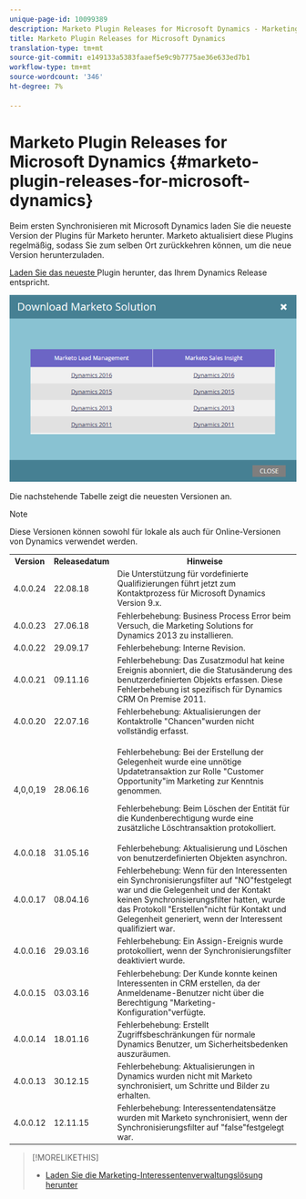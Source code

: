```yaml
---
unique-page-id: 10099389
description: Marketo Plugin Releases for Microsoft Dynamics - Marketing Docs - Produktdokumentation
title: Marketo Plugin Releases for Microsoft Dynamics
translation-type: tm+mt
source-git-commit: e149133a5383faaef5e9c9b7775ae36e633ed7b1
workflow-type: tm+mt
source-wordcount: '346'
ht-degree: 7%

---
```



# Marketo Plugin Releases for Microsoft Dynamics {#marketo-plugin-releases-for-microsoft-dynamics}

Beim ersten Synchronisieren mit Microsoft Dynamics laden Sie die neueste Version der Plugins für Marketo herunter. Marketo aktualisiert diese Plugins regelmäßig, sodass Sie zum selben Ort zurückkehren können, um die neue Version herunterzuladen.

[Laden Sie das neueste ](sync-setup/download-the-marketo-lead-management-solution.md) Plugin herunter, das Ihrem Dynamics Release entspricht.

![](assets/lead-management-solution.png)

Die nachstehende Tabelle zeigt die neuesten Versionen an.

>[!NOTE]
>
>Diese Versionen können sowohl für lokale als auch für Online-Versionen von Dynamics verwendet werden.

<table> 
 <tbody> 
  <tr> 
   <th colspan="1">Version</th> 
   <th colspan="1">Releasedatum</th> 
   <th>Hinweise</th> 
  </tr> 
  <tr> 
   <td colspan="1">4.0.0.24</td> 
   <td colspan="1">22.08.18</td> 
   <td colspan="1">Die Unterstützung für vordefinierte Qualifizierungen führt jetzt zum Kontaktprozess für Microsoft Dynamics Version 9.x.</td> 
  </tr> 
  <tr> 
   <td colspan="1">4.0.0.23</td> 
   <td colspan="1">27.06.18</td> 
   <td colspan="1">Fehlerbehebung: Business Process Error beim Versuch, die Marketing Solutions for Dynamics 2013 zu installieren.</td> 
  </tr> 
  <tr> 
   <td colspan="1">4.0.0.22</td> 
   <td colspan="1">29.09.17</td> 
   <td colspan="1">Fehlerbehebung: Interne Revision.</td> 
  </tr> 
  <tr> 
   <td colspan="1"><p>4.0.0.21</p></td> 
   <td colspan="1">09.11.16</td> 
   <td colspan="1">Fehlerbehebung: Das Zusatzmodul hat keine Ereignis abonniert, die die Statusänderung des benutzerdefinierten Objekts erfassen. Diese Fehlerbehebung ist spezifisch für Dynamics CRM On Premise 2011. </td> 
  </tr> 
  <tr> 
   <td colspan="1">4.0.0.20</td> 
   <td colspan="1">22.07.16</td> 
   <td colspan="1">Fehlerbehebung: Aktualisierungen der Kontaktrolle "Chancen"wurden nicht vollständig erfasst.</td> 
  </tr> 
  <tr> 
   <td colspan="1">4,0,0,19</td> 
   <td colspan="1">28.06.16</td> 
   <td colspan="1"><p>Fehlerbehebung: Bei der Erstellung der Gelegenheit wurde eine unnötige Updatetransaktion zur Rolle "Customer Opportunity"im Marketing zur Kenntnis genommen. </p><p>Fehlerbehebung: Beim Löschen der Entität für die Kundenberechtigung wurde eine zusätzliche Löschtransaktion protokolliert.</p></td> 
  </tr> 
  <tr> 
   <td colspan="1">4.0.0.18</td> 
   <td colspan="1">31.05.16</td> 
   <td colspan="1">Fehlerbehebung:  Aktualisierung und Löschen von benutzerdefinierten Objekten asynchron.</td> 
  </tr> 
  <tr> 
   <td colspan="1">4.0.0.17</td> 
   <td colspan="1">08.04.16</td> 
   <td colspan="1">Fehlerbehebung: Wenn für den Interessenten ein Synchronisierungsfilter auf "NO"festgelegt war und die Gelegenheit und der Kontakt keinen Synchronisierungsfilter hatten, wurde das Protokoll "Erstellen"nicht für Kontakt und Gelegenheit generiert, wenn der Interessent qualifiziert war.</td> 
  </tr> 
  <tr> 
   <td colspan="1">4.0.0.16</td> 
   <td colspan="1">29.03.16</td> 
   <td>Fehlerbehebung: Ein Assign-Ereignis wurde protokolliert, wenn der Synchronisierungsfilter deaktiviert wurde.</td> 
  </tr> 
  <tr> 
   <td colspan="1">4.0.0.15</td> 
   <td colspan="1">03.03.16</td> 
   <td colspan="1">Fehlerbehebung: Der Kunde konnte keinen Interessenten in CRM erstellen, da der Anmeldename-Benutzer nicht über die Berechtigung "Marketing-Konfiguration"verfügte.</td> 
  </tr> 
  <tr> 
   <td colspan="1">4.0.0.14</td> 
   <td colspan="1">18.01.16</td> 
   <td colspan="1">Fehlerbehebung: Erstellt Zugriffsbeschränkungen für normale Dynamics Benutzer, um Sicherheitsbedenken auszuräumen.</td> 
  </tr> 
  <tr> 
   <td colspan="1">4.0.0.13</td> 
   <td colspan="1">30.12.15</td> 
   <td>Fehlerbehebung: Aktualisierungen in Dynamics wurden nicht mit Marketo synchronisiert, um Schritte und Bilder zu erhalten.</td> 
  </tr> 
  <tr> 
   <td colspan="1">4.0.0.12</td> 
   <td colspan="1">12.11.15</td> 
   <td colspan="1">Fehlerbehebung: Interessentendatensätze wurden mit Marketo synchronisiert, wenn der Synchronisierungsfilter auf "false"festgelegt war.</td> 
  </tr> 
 </tbody> 
</table>

>[!MORELIKETHIS]
>
>* [Laden Sie die Marketing-Interessentenverwaltungslösung herunter](sync-setup/download-the-marketo-lead-management-solution.md)

